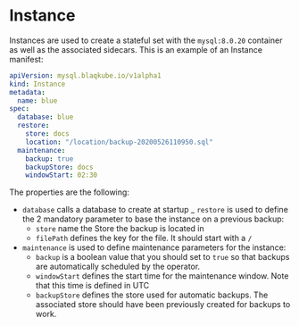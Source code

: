 # Instance

Instances are used to create a stateful set with the `mysql:8.0.20` container
as well as the associated sidecars. This is an example of an Instance manifest:

```yaml
apiVersion: mysql.blaqkube.io/v1alpha1
kind: Instance
metadata:
  name: blue
spec:
  database: blue
  restore:
    store: docs
    location: "/location/backup-20200526110950.sql"
  maintenance:
    backup: true
    backupStore: docs
    windowStart: 02:30
```

The properties are the following:

- `database` calls a database to create at startup
_ `restore` is used to define the 2 mandatory parameter to base the instance
  on a previous backup:
  - `store` name the Store the backup is located in
  - `filePath` defines the key for the file. It should start with a `/`
- `maintenance` is used to define maintenance parameters for the instance:
  - `backup` is a boolean value that you should set to `true` so that backups
    are automatically scheduled by the operator.
  - `windowStart` defines the start time for the maintenance window. Note that
    this time is defined in UTC
  - `backupStore` defines the store used for automatic backups. The associated
    store should have been previously created for backups to work.
